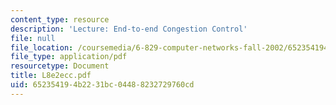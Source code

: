 ```yaml
---
content_type: resource
description: 'Lecture: End-to-end Congestion Control'
file: null
file_location: /coursemedia/6-829-computer-networks-fall-2002/652354194b2231bc04488232729760cd_L8e2ecc.pdf
file_type: application/pdf
resourcetype: Document
title: L8e2ecc.pdf
uid: 65235419-4b22-31bc-0448-8232729760cd
---
```

